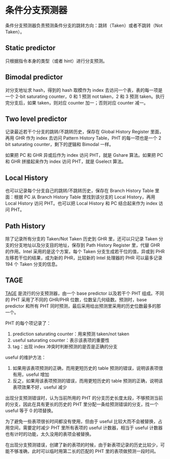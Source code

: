 # 条件分支预测器

条件分支预测器负责预测条件分支的跳转方向：跳转（Taken）或者不跳转（Not Taken）。

## Static predictor

只根据指令本身的类型（或者 hint）进行分支预测。

## Bimodal predictor

对分支地址求 hash，得到的 hash 取模作为 index 去访问一个表，表的每一项是一个 2-bit saturating counter，0 和 1 预测 not taken，2 和 3 预测 taken。执行完分支后，如果 taken，则对应 counter 加一；否则对应 counter 减一。

## Two level predictor

记录最近若干个分支的跳转/不跳转历史，保存在 Global History Register 里面，再用 GHR 作为 index 去访问 Pattern History Table，PHT 的每一项也是一个 2 bit saturating counter，剩下的逻辑和 Bimodal 一样。

如果把 PC 和 GHR 异或后作为 index 访问 PHT，就是 Gshare 算法。如果把 PC 和 GHR 拼接起来作为 index 访问 PHT，就是 Gselect 算法。

## Local History

也可以记录每个分支自己的跳转/不跳转历史，保存在 Branch History Table 里面：根据 PC 从 Branch History Table 里找到该分支的 Local History，再用 Local History 访问 PHT。也可以把 Local History 和 PC 结合起来作为 index 访问 PHT。

## Path History

除了记录所有分支的 Taken/Not Taken 历史到 GHR 里，还可以只记录 Taken 分支的分支地址以及分支目的地址，保存到 Path History Register 里，代替 GHR 的作用。Intel 采用的是这个方案，每个 Taken 分支生成若干位的值，异或到 PHR 左移若干位的结果，成为新的 PHR，比较新的 Intel 处理器的 PHR 可以最多记录 194 个 Taken 分支的信息。

## TAGE

[TAGE](https://inria.hal.science/hal-03408381/document) 是流行的分支预测器，由一个 base predictor 以及若干个 PHT 组成。不同的 PHT 采用了不同的 GHR/PHR 位数，位数呈几何级数。预测时，base predictor 和所有 PHT 同时预测，最后采用给出预测里采用的历史位数最多的那一个。

PHT 的每个项记录了：

1. prediction saturating counter：用来预测 taken/not taken
2. useful saturating counter：表示该表项的重要性
3. tag：出现 index 冲突时判断预测的是否是正确的分支

useful 的维护方法：

1. 如果用该表项预测的正确，而用更短历史的 table 预测的错误，说明该表项很有用，useful 增加
2. 反之，如果用该表项预测的错误，而用更短历史的 table 预测的正确，说明该表项效果不好，useful 减少

出现分支预测错误时，认为当前所用的 PHT 的分支历史长度太段，不够预测当前的分支，因此在具有更长的历史的 PHT 里分配一条给预测错误的分支，找一个 useful 等于 0 的项替换。

为了避免一些表项很长时间都没有使用，但由于 useful 比较大而不会被替换，占用空间，需要定时减少 PHT 里所有表项的 useful 计数器，相当于 useful 计数器也有计时的功能，太久没用的表项会被替换。

在出现分支预测错误，创建了新的表项的时候，由于新表项记录的历史比较少，可能不够准确，此时可以临时用第二长的匹配的 PHT 里的表项做预测一段时间。
